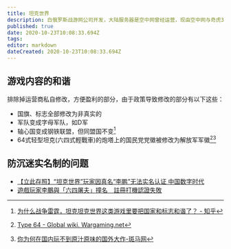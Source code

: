 ```yaml
---
title: 坦克世界
description: 白俄罗斯战游网公司开发，大陆服务器是空中网曾经运营，现由空中网与奇虎360联合运营
published: true
date: 2020-10-23T10:08:33.694Z
tags:
editor: markdown
dateCreated: 2020-10-23T10:08:33.694Z
---
```


## 游戏内容的和谐

排除掉运营商私自修改，方便盈利的部分，由于政策导致修改的部分有以下这些：

+ 国旗、标志全部修改为非真实的
+ 军队变成字母军队，如D军
+ 轴心国变成钢铁联盟，但同盟国不变[^36759652]
+ 64式轻型坦克(六四式輕戰車)的炮塔上的国民党党徽被修改为解放军军徽[^Ch24_Type64][^42986]

[^36759652]: [为什么战争雷霆，坦克坦克世界这类游戏里要把国家和标志和谐了？ - 知乎](https://web.archive.org/web/20201023093816/https://www.zhihu.com/question/36759652)

[^Ch24_Type64]: [Type 64 - Global wiki. Wargaming.net](https://web.archive.org/web/20201023095619/https://wiki.wargaming.net/en/Tank:Ch24_Type64)

[^42986]: [你为何在国内玩不到原汁原味的国外大作-斑马网](https://web.archive.org/web/20201023094636/http://www.banma.com/site/article?aid=42986)

## 防沉迷实名制的问题

+ [【立此存照】“坦克世界”玩家因真名“李鹏”无法实名认证 中国数字时代](https://web.archive.org/web/20201003024853/https://chinadigitaltimes.net/chinese/2020/05/【立此存照】坦克世界玩家因真名李鹏无/)
+ [遊戲玩家李鵬與「六四屠夫」撞名　註冊打機認證失敗](https://web.archive.org/web/20201023100457/https://www.rfa.org/cantonese/news/butcher-05292020101123.html)

